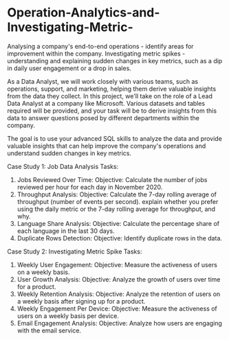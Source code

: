 # Operation-Analytics-and-Investigating-Metric-
Analysing a company's end-to-end operations - identify areas for improvement within the company.
Investigating metric spikes - understanding and explaining sudden changes in key metrics, such as a dip in daily user engagement or a drop in sales.


As a Data Analyst, we will work closely with various teams, such as operations, support, and marketing, helping them derive valuable insights from the data they collect.
In this project, we'll take on the role of a Lead Data Analyst at a company like Microsoft. Various datasets and tables required will be provided, and your task will be to derive insights from this data to answer questions posed by different departments within the company. 

The goal is to use your advanced SQL skills to analyze the data and provide valuable insights that can help improve the company's operations and understand sudden changes in key metrics.

Case Study 1: Job Data Analysis
Tasks:
1. Jobs Reviewed Over Time:
Objective: Calculate the number of jobs reviewed per hour for each day in November 2020.
2. Throughput Analysis:
Objective: Calculate the 7-day rolling average of throughput (number of events per second). explain whether you prefer using the daily metric or the 7-day rolling average for throughput, and why.
3. Language Share Analysis:
Objective: Calculate the percentage share of each language in the last 30 days.
4. Duplicate Rows Detection:
Objective: Identify duplicate rows in the data.

Case Study 2: Investigating Metric Spike
Tasks:
1. Weekly User Engagement:
Objective: Measure the activeness of users on a weekly basis.
2. User Growth Analysis:
Objective: Analyze the growth of users over time for a product.
3. Weekly Retention Analysis:
Objective: Analyze the retention of users on a weekly basis after signing up for a product.
4. Weekly Engagement Per Device:
Objective: Measure the activeness of users on a weekly basis per device.
5. Email Engagement Analysis:
Objective: Analyze how users are engaging with the email service.
